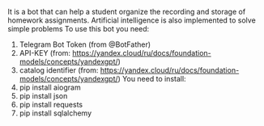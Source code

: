 It is a bot that can help a student organize the recording and storage of homework assignments. Artificial intelligence is also implemented to solve simple problems
To use this bot you need:
  1. Telegram Bot Token (from @BotFather)
  2. API-KEY (from: https://yandex.cloud/ru/docs/foundation-models/concepts/yandexgpt/)
  3. catalog identifier (from: https://yandex.cloud/ru/docs/foundation-models/concepts/yandexgpt/)
You need to install:
  1. pip install aiogram
  2. pip install json
  3. pip install requests
  4. pip install sqlalchemy
